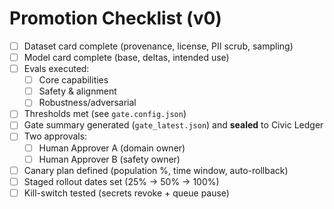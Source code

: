 # Promotion Checklist (v0)

- [ ] Dataset card complete (provenance, license, PII scrub, sampling)
- [ ] Model card complete (base, deltas, intended use)
- [ ] Evals executed:
  - [ ] Core capabilities
  - [ ] Safety & alignment
  - [ ] Robustness/adversarial
- [ ] Thresholds met (see `gate.config.json`)
- [ ] Gate summary generated (`gate_latest.json`) and **sealed** to Civic Ledger
- [ ] Two approvals:
  - [ ] Human Approver A (domain owner)
  - [ ] Human Approver B (safety owner)
- [ ] Canary plan defined (population %, time window, auto-rollback)
- [ ] Staged rollout dates set (25% → 50% → 100%)
- [ ] Kill-switch tested (secrets revoke + queue pause)
